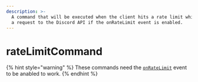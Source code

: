 ```yaml
---
description: >-
  A command that will be executed when the client hits a rate limit while making
  a request to the Discord API if the onRateLimit event is enabled.
---
```


# rateLimitCommand

{% hint style="warning" %}
 These commands need the [`onRateLimit`](../guides/client-events.md) event to be anabled to work.
{% endhint %}

